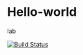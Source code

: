 # Hello-world
lab


[![Build Status](https://travis-ci.com/asd8838/Hello-world.svg?branch=master)](https://travis-ci.com/asd8838/Hello-world)

